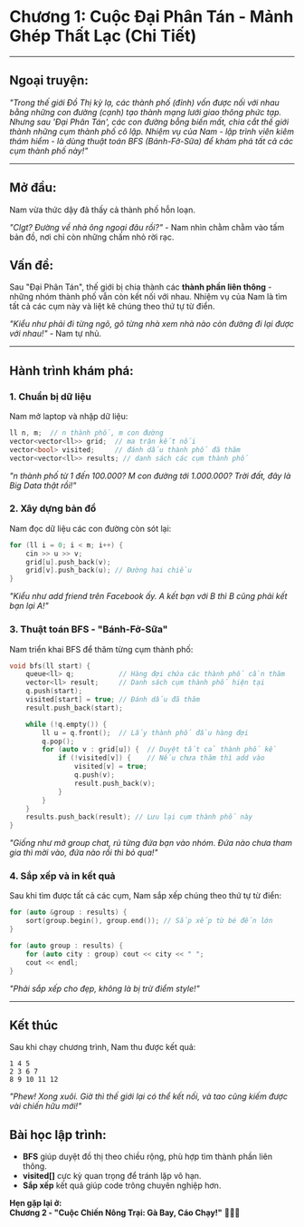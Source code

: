 # **Chương 1: Cuộc Đại Phân Tán - Mảnh Ghép Thất Lạc (Chi Tiết)** 

---  

## **Ngoại truyện:**  
*"Trong thế giới Đồ Thị kỳ lạ, các thành phố (đỉnh) vốn được nối với nhau bằng những con đường (cạnh) tạo thành mạng lưới giao thông phức tạp. Nhưng sau 'Đại Phân Tán', các con đường bỗng biến mất, chia cắt thế giới thành những cụm thành phố cô lập. Nhiệm vụ của Nam - lập trình viên kiêm thám hiểm - là dùng thuật toán BFS (Bánh-Fở-Sữa) để khám phá tất cả các cụm thành phố này!"*  

---  

## **Mở đầu:**  
Nam vừa thức dậy đã thấy cả thành phố hỗn loạn.  

*"Clgt? Đường về nhà ông ngoại đâu rồi?"* - Nam nhìn chằm chằm vào tấm bản đồ, nơi chỉ còn những chấm nhỏ rời rạc.  

## **Vấn đề:**  
Sau "Đại Phân Tán", thế giới bị chia thành các **thành phần liên thông** - những nhóm thành phố vẫn còn kết nối với nhau. Nhiệm vụ của Nam là tìm tất cả các cụm này và liệt kê chúng theo thứ tự từ điển.  

*"Kiểu như phải đi từng ngõ, gõ từng nhà xem nhà nào còn đường đi lại được với nhau!"* - Nam tự nhủ.  

---  

## **Hành trình khám phá:**  

### **1. Chuẩn bị dữ liệu**  
Nam mở laptop và nhập dữ liệu:  
```cpp
ll n, m;  // n thành phố, m con đường
vector<vector<ll>> grid;  // ma trận kết nối
vector<bool> visited;     // đánh dấu thành phố đã thăm
vector<vector<ll>> results; // danh sách các cụm thành phố
```

*"n thành phố từ 1 đến 100.000? M con đường tới 1.000.000? Trời đất, đây là Big Data thật rồi!"*  

### **2. Xây dựng bản đồ**  
Nam đọc dữ liệu các con đường còn sót lại:  
```cpp
for (ll i = 0; i < m; i++) {
    cin >> u >> v;
    grid[u].push_back(v);
    grid[v].push_back(u); // Đường hai chiều
}
```

*"Kiểu như add friend trên Facebook ấy. A kết bạn với B thì B cũng phải kết bạn lại A!"*  

### **3. Thuật toán BFS - "Bánh-Fở-Sữa"**  
Nam triển khai BFS để thăm từng cụm thành phố:  

```cpp
void bfs(ll start) {
    queue<ll> q;           // Hàng đợi chứa các thành phố cần thăm
    vector<ll> result;     // Danh sách cụm thành phố hiện tại
    q.push(start);
    visited[start] = true; // Đánh dấu đã thăm
    result.push_back(start);

    while (!q.empty()) {
        ll u = q.front();  // Lấy thành phố đầu hàng đợi
        q.pop();
        for (auto v : grid[u]) {  // Duyệt tất cả thành phố kề
            if (!visited[v]) {    // Nếu chưa thăm thì add vào
                visited[v] = true;
                q.push(v);
                result.push_back(v);
            }
        }
    }
    results.push_back(result); // Lưu lại cụm thành phố này
}
```

*"Giống như mở group chat, rủ từng đứa bạn vào nhóm. Đứa nào chưa tham gia thì mời vào, đứa nào rồi thì bỏ qua!"*  

### **4. Sắp xếp và in kết quả**  
Sau khi tìm được tất cả các cụm, Nam sắp xếp chúng theo thứ tự từ điển:  

```cpp
for (auto &group : results) {
    sort(group.begin(), group.end()); // Sắp xếp từ bé đến lớn
}

for (auto group : results) {
    for (auto city : group) cout << city << " ";
    cout << endl;
}
```

*"Phải sắp xếp cho đẹp, không là bị trừ điểm style!"*  

---  

## **Kết thúc**  
Sau khi chạy chương trình, Nam thu được kết quả:  

```
1 4 5  
2 3 6 7  
8 9 10 11 12  
```

*"Phew! Xong xuôi. Giờ thì thế giới lại có thể kết nối, và tao cũng kiếm được vài chiến hữu mới!"*  

## **Bài học lập trình:**  
- **BFS** giúp duyệt đồ thị theo chiều rộng, phù hợp tìm thành phần liên thông.  
- **visited[]** cực kỳ quan trọng để tránh lặp vô hạn.  
- **Sắp xếp** kết quả giúp code trông chuyên nghiệp hơn.  

**Hẹn gặp lại ở:  
Chương 2 - "Cuộc Chiến Nông Trại: Gà Bay, Cáo Chạy!"** 🐔🦊🔥  
